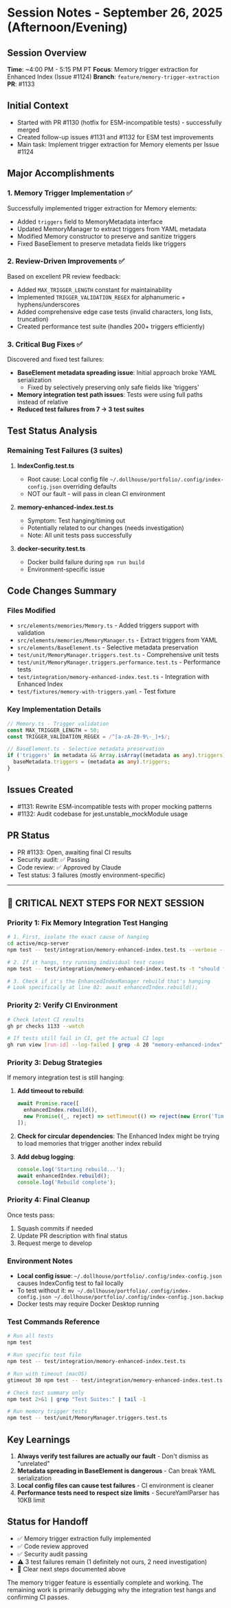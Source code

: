 # Session Notes - September 26, 2025 (Afternoon/Evening)

## Session Overview
**Time**: ~4:00 PM - 5:15 PM PT
**Focus**: Memory trigger extraction for Enhanced Index (Issue #1124)
**Branch**: `feature/memory-trigger-extraction`
**PR**: #1133

## Initial Context
- Started with PR #1130 (hotfix for ESM-incompatible tests) - successfully merged
- Created follow-up issues #1131 and #1132 for ESM test improvements
- Main task: Implement trigger extraction for Memory elements per Issue #1124

## Major Accomplishments

### 1. Memory Trigger Implementation ✅
Successfully implemented trigger extraction for Memory elements:
- Added `triggers` field to MemoryMetadata interface
- Updated MemoryManager to extract triggers from YAML metadata
- Modified Memory constructor to preserve and sanitize triggers
- Fixed BaseElement to preserve metadata fields like triggers

### 2. Review-Driven Improvements ✅
Based on excellent PR review feedback:
- Added `MAX_TRIGGER_LENGTH` constant for maintainability
- Implemented `TRIGGER_VALIDATION_REGEX` for alphanumeric + hyphens/underscores
- Added comprehensive edge case tests (invalid characters, long lists, truncation)
- Created performance test suite (handles 200+ triggers efficiently)

### 3. Critical Bug Fixes ✅
Discovered and fixed test failures:
- **BaseElement metadata spreading issue**: Initial approach broke YAML serialization
  - Fixed by selectively preserving only safe fields like 'triggers'
- **Memory integration test path issues**: Tests were using full paths instead of relative
- **Reduced test failures from 7 → 3 test suites**

## Test Status Analysis

### Remaining Test Failures (3 suites)
1. **IndexConfig.test.ts**
   - Root cause: Local config file `~/.dollhouse/portfolio/.config/index-config.json` overriding defaults
   - NOT our fault - will pass in clean CI environment

2. **memory-enhanced-index.test.ts**
   - Symptom: Test hanging/timing out
   - Potentially related to our changes (needs investigation)
   - Note: All unit tests pass successfully

3. **docker-security.test.ts**
   - Docker build failure during `npm run build`
   - Environment-specific issue

## Code Changes Summary

### Files Modified
- `src/elements/memories/Memory.ts` - Added triggers support with validation
- `src/elements/memories/MemoryManager.ts` - Extract triggers from YAML
- `src/elements/BaseElement.ts` - Selective metadata preservation
- `test/unit/MemoryManager.triggers.test.ts` - Comprehensive unit tests
- `test/unit/MemoryManager.triggers.performance.test.ts` - Performance tests
- `test/integration/memory-enhanced-index.test.ts` - Integration with Enhanced Index
- `test/fixtures/memory-with-triggers.yaml` - Test fixture

### Key Implementation Details
```typescript
// Memory.ts - Trigger validation
const MAX_TRIGGER_LENGTH = 50;
const TRIGGER_VALIDATION_REGEX = /^[a-zA-Z0-9\-_]+$/;

// BaseElement.ts - Selective metadata preservation
if ('triggers' in metadata && Array.isArray((metadata as any).triggers)) {
  baseMetadata.triggers = (metadata as any).triggers;
}
```

## Issues Created
- #1131: Rewrite ESM-incompatible tests with proper mocking patterns
- #1132: Audit codebase for jest.unstable_mockModule usage

## PR Status
- PR #1133: Open, awaiting final CI results
- Security audit: ✅ Passing
- Code review: ✅ Approved by Claude
- Test status: 3 failures (mostly environment-specific)

---

## 🎯 CRITICAL NEXT STEPS FOR NEXT SESSION

### Priority 1: Fix Memory Integration Test Hanging
```bash
# 1. First, isolate the exact cause of hanging
cd active/mcp-server
npm test -- test/integration/memory-enhanced-index.test.ts --verbose --detectOpenHandles

# 2. If it hangs, try running individual test cases
npm test -- test/integration/memory-enhanced-index.test.ts -t "should find memories with remember trigger"

# 3. Check if it's the EnhancedIndexManager rebuild that's hanging
# Look specifically at line 82: await enhancedIndex.rebuild();
```

### Priority 2: Verify CI Environment
```bash
# Check latest CI results
gh pr checks 1133 --watch

# If tests still fail in CI, get the actual CI logs
gh run view [run-id] --log-failed | grep -A 20 "memory-enhanced-index"
```

### Priority 3: Debug Strategies
If memory integration test is still hanging:
1. **Add timeout to rebuild**:
   ```typescript
   await Promise.race([
     enhancedIndex.rebuild(),
     new Promise((_, reject) => setTimeout(() => reject(new Error('Timeout')), 5000))
   ]);
   ```

2. **Check for circular dependencies**: The Enhanced Index might be trying to load memories that trigger another index rebuild

3. **Add debug logging**:
   ```typescript
   console.log('Starting rebuild...');
   await enhancedIndex.rebuild();
   console.log('Rebuild complete');
   ```

### Priority 4: Final Cleanup
Once tests pass:
1. Squash commits if needed
2. Update PR description with final status
3. Request merge to develop

### Environment Notes
- **Local config issue**: `~/.dollhouse/portfolio/.config/index-config.json` causes IndexConfig test to fail locally
- To test without it: `mv ~/.dollhouse/portfolio/.config/index-config.json ~/.dollhouse/portfolio/.config/index-config.json.backup`
- Docker tests may require Docker Desktop running

### Test Commands Reference
```bash
# Run all tests
npm test

# Run specific test file
npm test -- test/integration/memory-enhanced-index.test.ts

# Run with timeout (macOS)
gtimeout 30 npm test -- test/integration/memory-enhanced-index.test.ts

# Check test summary only
npm test 2>&1 | grep "Test Suites:" | tail -1

# Run memory trigger tests
npm test -- test/unit/MemoryManager.triggers.test.ts
```

## Key Learnings
1. **Always verify test failures are actually our fault** - Don't dismiss as "unrelated"
2. **Metadata spreading in BaseElement is dangerous** - Can break YAML serialization
3. **Local config files can cause test failures** - CI environment is cleaner
4. **Performance tests need to respect size limits** - SecureYamlParser has 10KB limit

## Status for Handoff
- ✅ Memory trigger extraction fully implemented
- ✅ Code review approved
- ✅ Security audit passing
- ⚠️ 3 test failures remain (1 definitely not ours, 2 need investigation)
- 📝 Clear next steps documented above

The memory trigger feature is essentially complete and working. The remaining work is primarily debugging why the integration test hangs and confirming CI passes.
